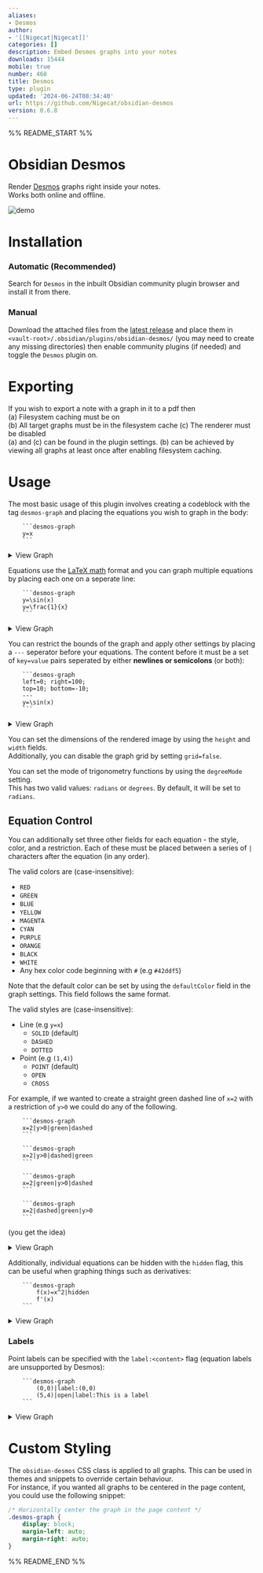 ```yaml
---
aliases:
- Desmos
author:
- '[[Nigecat|Nigecat]]'
categories: []
description: Embed Desmos graphs into your notes
downloads: 15444
mobile: true
number: 468
title: Desmos
type: plugin
updated: '2024-06-24T08:34:40'
url: https://github.com/Nigecat/obsidian-desmos
version: 0.6.8
---
```


%% README_START %%

# Obsidian Desmos

Render [Desmos](https://www.desmos.com/calculator) graphs right inside your notes.  
Works both online and offline.

![demo](https://user-images.githubusercontent.com/48661288/159597221-afc18198-5a3f-4a58-a6b2-a3a552a92a7f.png)

# Installation

### Automatic (Recommended)
Search for `Desmos` in the inbuilt Obsidian community plugin browser and install it from there.

### Manual
Download the attached files from the [latest release](https://github.com/Nigecat/obsidian-desmos/releases/latest) and place them in `<vault-root>/.obsidian/plugins/obsidian-desmos/` (you may need to create any missing directories) then enable community plugins (if needed) and toggle the `Desmos` plugin on.

# Exporting

If you wish to export a note with a graph in it to a pdf then   
(a) Filesystem caching must be on  
(b) All target graphs must be in the filesystem cache
(c) The renderer must be disabled  
(a) and (c) can be found in the plugin settings. (b) can be achieved by viewing all graphs at least once after enabling filesystem caching.

# Usage

The most basic usage of this plugin involves creating a codeblock with the tag `desmos-graph` and placing the equations you wish to graph in the body:

````
    ```desmos-graph
    y=x
    ```
````
<details>
  <summary>View Graph</summary>

  ![linear](https://user-images.githubusercontent.com/48661288/158956700-96525ec7-20bb-4da6-9314-106a6c43eced.png)
</details>

Equations use the [LaTeX math](https://en.wikibooks.org/wiki/LaTeX/Mathematics) format and you can graph multiple equations by placing each one on a seperate line:

````
    ```desmos-graph
    y=\sin(x)
    y=\frac{1}{x}
    ```
````
<details>
  <summary>View Graph</summary>

  ![latex](https://user-images.githubusercontent.com/48661288/158957163-2b561a94-08b0-40fa-b725-0e8957bd696c.png)
</details>

You can restrict the bounds of the graph and apply other settings by placing a `---` seperator before your equations. The content before it must be a set of `key=value` pairs seperated by either **newlines or semicolons** (or both):

````
    ```desmos-graph
    left=0; right=100;
    top=10; bottom=-10;
    ---
    y=\sin(x)
    ```
````
<details>
  <summary>View Graph</summary>

  ![restriction](https://user-images.githubusercontent.com/48661288/158957249-eb3f063e-e4c4-4d50-9935-d4fb95fd2336.png)
</details>

You can set the dimensions of the rendered image by using the `height` and `width` fields.  
Additionally, you can disable the graph grid by setting `grid=false`.

You can set the mode of trigonometry functions by using the `degreeMode` setting.  
This has two valid values: `radians` or `degrees`. By default, it will be set to `radians`.

## Equation Control

You can additionally set three other fields for each equation - the style, color, and a restriction.
Each of these must be placed between a series of `|` characters after the equation (in any order).

The valid colors are (case-insensitive):
 - `RED`
 - `GREEN`
 - `BLUE`
 - `YELLOW`
 - `MAGENTA`
 - `CYAN`
 - `PURPLE`
 - `ORANGE`
 - `BLACK`
 - `WHITE`
 - Any hex color code beginning with `#` (e.g `#42ddf5`)  

Note that the default color can be set by using the `defaultColor` field in the graph settings. This field follows the same format.

The valid styles are (case-insensitive):
 - Line (e.g `y=x`)
    - `SOLID` (default)
    - `DASHED`
    - `DOTTED`
 - Point (e.g `(1,4)`)
    - `POINT` (default)
    - `OPEN`
    - `CROSS`

For example, if we wanted to create a straight green dashed line of `x=2` with a restriction of `y>0` we could do any of the following.
````
    ```desmos-graph
    x=2|y>0|green|dashed
    ```
````
````
    ```desmos-graph
    x=2|y>0|dashed|green
    ```
````
````
    ```desmos-graph
    x=2|green|y>0|dashed
    ```
````
````
    ```desmos-graph
    x=2|dashed|green|y>0
    ```
````
(you get the idea)  
<details>
  <summary>View Graph</summary>

  ![equation-control](https://user-images.githubusercontent.com/48661288/158956490-9d4eaf54-4ae6-4b1c-9f49-18e3eb456650.png)  
</details>

Additionally, individual equations can be hidden with the `hidden` flag, this can be useful when graphing things such as derivatives:
````
    ```desmos-graph
        f(x)=x^2|hidden
        f'(x)
    ```
````
<details>
  <summary>View Graph</summary>

  ![hidden](https://user-images.githubusercontent.com/48661288/161505291-9a28618a-d14e-48ec-9d5e-14b7235db733.png)
</details>

### Labels

Point labels can be specified with the `label:<content>` flag (equation labels are unsupported by Desmos):  
````
    ```desmos-graph
        (0,0)|label:(0,0)
        (5,4)|open|label:This is a label
    ```
````
<details>
  <summary>View Graph</summary>

  ![label](https://user-images.githubusercontent.com/48661288/163488878-a1d8daeb-8ac6-41e7-9a6c-899b0a7f3c5f.svg)
</details>

# Custom Styling
The `obsidian-desmos` CSS class is applied to all graphs. This can be used in themes and snippets to override certain behaviour.  
For instance, if you wanted all graphs to be centered in the page content, you could use the following snippet:
```css
/* Horizontally center the graph in the page content */
.desmos-graph {
    display: block;
    margin-left: auto;
    margin-right: auto;
}
```


%% README_END %%